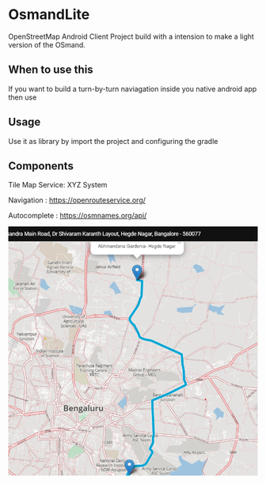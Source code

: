 # OsmandLite

OpenStreetMap Android Client Project build with a intension to make a light version of the OSmand.

##  When to use this
If you want to build a turn-by-turn naviagation inside you native android app then use 

## Usage
Use it as library by import the project and configuring the gradle

## Components

Tile Map Service: XYZ System

Navigation : https://openrouteservice.org/
 
Autocomplete : https://osmnames.org/api/

![image](image1.png)





